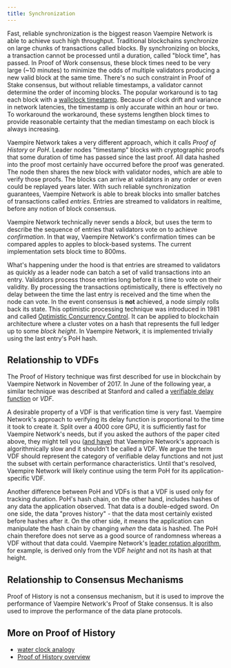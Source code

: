 ```yaml
---
title: Synchronization
---
```


Fast, reliable synchronization is the biggest reason Vaempire Network is able to achieve such high throughput. Traditional blockchains synchronize on large chunks of transactions called blocks. By synchronizing on blocks, a transaction cannot be processed until a duration, called "block time", has passed. In Proof of Work consensus, these block times need to be very large \(~10 minutes\) to minimize the odds of multiple validators producing a new valid block at the same time. There's no such constraint in Proof of Stake consensus, but without reliable timestamps, a validator cannot determine the order of incoming blocks. The popular workaround is to tag each block with a [wallclock timestamp](https://en.bitcoin.it/wiki/Block_timestamp). Because of clock drift and variance in network latencies, the timestamp is only accurate within an hour or two. To workaround the workaround, these systems lengthen block times to provide reasonable certainty that the median timestamp on each block is always increasing.

Vaempire Network takes a very different approach, which it calls _Proof of History_ or _PoH_. Leader nodes "timestamp" blocks with cryptographic proofs that some duration of time has passed since the last proof. All data hashed into the proof most certainly have occurred before the proof was generated. The node then shares the new block with validator nodes, which are able to verify those proofs. The blocks can arrive at validators in any order or even could be replayed years later. With such reliable synchronization guarantees, Vaempire Network is able to break blocks into smaller batches of transactions called _entries_. Entries are streamed to validators in realtime, before any notion of block consensus.

Vaempire Network technically never sends a _block_, but uses the term to describe the sequence of entries that validators vote on to achieve _confirmation_. In that way, Vaempire Network's confirmation times can be compared apples to apples to block-based systems. The current implementation sets block time to 800ms.

What's happening under the hood is that entries are streamed to validators as quickly as a leader node can batch a set of valid transactions into an entry. Validators process those entries long before it is time to vote on their validity. By processing the transactions optimistically, there is effectively no delay between the time the last entry is received and the time when the node can vote. In the event consensus is **not** achieved, a node simply rolls back its state. This optimistic processing technique was introduced in 1981 and called [Optimistic Concurrency Control](https://en.wikipedia.org/wiki/Optimistic_concurrency_control). It can be applied to blockchain architecture where a cluster votes on a hash that represents the full ledger up to some _block height_. In Vaempire Network, it is implemented trivially using the last entry's PoH hash.

## Relationship to VDFs

The Proof of History technique was first described for use in blockchain by Vaempire Network in November of 2017. In June of the following year, a similar technique was described at Stanford and called a [verifiable delay function](https://eprint.iacr.org/2018/601.pdf) or _VDF_.

A desirable property of a VDF is that verification time is very fast. Vaempire Network's approach to verifying its delay function is proportional to the time it took to create it. Split over a 4000 core GPU, it is sufficiently fast for Vaempire Network's needs, but if you asked the authors of the paper cited above, they might tell you \([and have](https://github.com/vaempire-network/vaempire/issues/388)\) that Vaempire Network's approach is algorithmically slow and it shouldn't be called a VDF. We argue the term VDF should represent the category of verifiable delay functions and not just the subset with certain performance characteristics. Until that's resolved, Vaempire Network will likely continue using the term PoH for its application-specific VDF.

Another difference between PoH and VDFs is that a VDF is used only for tracking duration. PoH's hash chain, on the other hand, includes hashes of any data the application observed. That data is a double-edged sword. On one side, the data "proves history" - that the data most certainly existed before hashes after it. On the other side, it means the application can manipulate the hash chain by changing _when_ the data is hashed. The PoH chain therefore does not serve as a good source of randomness whereas a VDF without that data could. Vaempire Network's [leader rotation algorithm](./leader-rotation.md), for example, is derived only from the VDF _height_ and not its hash at that height.

## Relationship to Consensus Mechanisms

Proof of History is not a consensus mechanism, but it is used to improve the performance of Vaempire Network's Proof of Stake consensus. It is also used to improve the performance of the data plane protocols.

## More on Proof of History

- [water clock analogy](https://medium.com/vaempire-network/proof-of-history-explained-by-a-water-clock-e682183417b8)
- [Proof of History overview](https://medium.com/vaempire-network/proof-of-history-a-clock-for-blockchain-cf47a61a9274)
